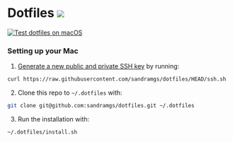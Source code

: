 # Dotfiles [![](https://img.shields.io/badge/Quality-A%2B-brightgreen.svg)](https://img.shields.io/badge/Quality-A%2B-brightgreen.svg)

[![Test dotfiles on macOS](https://github.com/sandramgs/dotfiles/actions/workflows/test_dotfiles.yml/badge.svg)](https://github.com/sandramgs/dotfiles/actions/workflows/test_dotfiles.yml)

### Setting up your Mac

1. [Generate a new public and private SSH key](https://docs.github.com/en/github/authenticating-to-github/generating-a-new-ssh-key-and-adding-it-to-the-ssh-agent) by running:

```zsh
curl https://raw.githubusercontent.com/sandramgs/dotfiles/HEAD/ssh.sh | sh -s "<your-email-address>"
```

2. Clone this repo to `~/.dotfiles` with:

```zsh
git clone git@github.com:sandramgs/dotfiles.git ~/.dotfiles
```

3. Run the installation with:

```zsh
~/.dotfiles/install.sh
```
